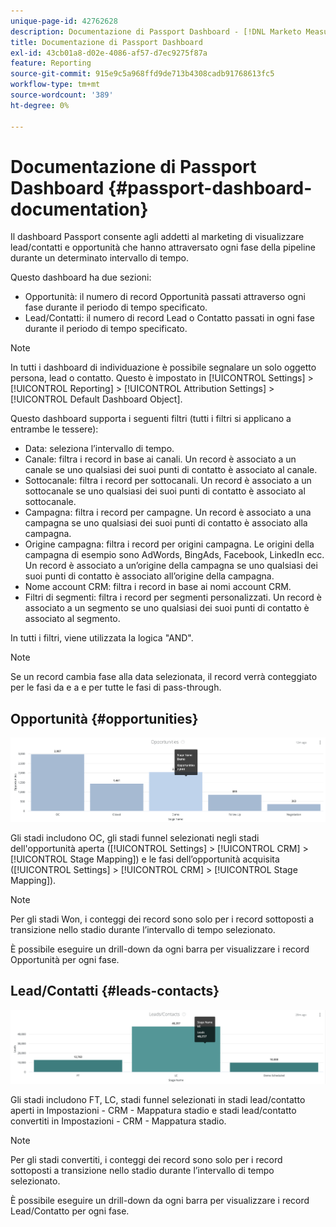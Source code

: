 ```yaml
---
unique-page-id: 42762628
description: Documentazione di Passport Dashboard - [!DNL Marketo Measure]
title: Documentazione di Passport Dashboard
exl-id: 43cb01a8-d02e-4086-af57-d7ec9275f87a
feature: Reporting
source-git-commit: 915e9c5a968ffd9de713b4308cadb91768613fc5
workflow-type: tm+mt
source-wordcount: '389'
ht-degree: 0%

---
```


# Documentazione di Passport Dashboard {#passport-dashboard-documentation}

Il dashboard Passport consente agli addetti al marketing di visualizzare lead/contatti e opportunità che hanno attraversato ogni fase della pipeline durante un determinato intervallo di tempo.

Questo dashboard ha due sezioni:

* Opportunità: il numero di record Opportunità passati attraverso ogni fase durante il periodo di tempo specificato.
* Lead/Contatti: il numero di record Lead o Contatto passati in ogni fase durante il periodo di tempo specificato.

>[!NOTE]
>
>In tutti i dashboard di individuazione è possibile segnalare un solo oggetto persona, lead o contatto. Questo è impostato in [!UICONTROL Settings] > [!UICONTROL Reporting] > [!UICONTROL Attribution Settings] > [!UICONTROL Default Dashboard Object].

Questo dashboard supporta i seguenti filtri (tutti i filtri si applicano a entrambe le tessere):

* Data: seleziona l’intervallo di tempo.
* Canale: filtra i record in base ai canali. Un record è associato a un canale se uno qualsiasi dei suoi punti di contatto è associato al canale.
* Sottocanale: filtra i record per sottocanali. Un record è associato a un sottocanale se uno qualsiasi dei suoi punti di contatto è associato al sottocanale.
* Campagna: filtra i record per campagne. Un record è associato a una campagna se uno qualsiasi dei suoi punti di contatto è associato alla campagna.
* Origine campagna: filtra i record per origini campagna. Le origini della campagna di esempio sono AdWords, BingAds, Facebook, LinkedIn ecc. Un record è associato a un’origine della campagna se uno qualsiasi dei suoi punti di contatto è associato all’origine della campagna.
* Nome account CRM: filtra i record in base ai nomi account CRM.
* Filtri di segmenti: filtra i record per segmenti personalizzati. Un record è associato a un segmento se uno qualsiasi dei suoi punti di contatto è associato al segmento.

In tutti i filtri, viene utilizzata la logica &quot;AND&quot;.

>[!NOTE]
>
>Se un record cambia fase alla data selezionata, il record verrà conteggiato per le fasi da e a e per tutte le fasi di pass-through.

## Opportunità {#opportunities}

![](assets/one-1.png)

Gli stadi includono OC, gli stadi funnel selezionati negli stadi dell&#39;opportunità aperta ([!UICONTROL Settings] > [!UICONTROL CRM] > [!UICONTROL Stage Mapping]) e le fasi dell’opportunità acquisita ([!UICONTROL Settings] > [!UICONTROL CRM] > [!UICONTROL Stage Mapping]).

>[!NOTE]
>
>Per gli stadi Won, i conteggi dei record sono solo per i record sottoposti a transizione nello stadio durante l’intervallo di tempo selezionato.

È possibile eseguire un drill-down da ogni barra per visualizzare i record Opportunità per ogni fase.

## Lead/Contatti {#leads-contacts}

![](assets/two-1.png)

Gli stadi includono FT, LC, stadi funnel selezionati in stadi lead/contatto aperti in Impostazioni - CRM - Mappatura stadio e stadi lead/contatto convertiti in Impostazioni - CRM - Mappatura stadio.

>[!NOTE]
>
>Per gli stadi convertiti, i conteggi dei record sono solo per i record sottoposti a transizione nello stadio durante l’intervallo di tempo selezionato.

È possibile eseguire un drill-down da ogni barra per visualizzare i record Lead/Contatto per ogni fase.
